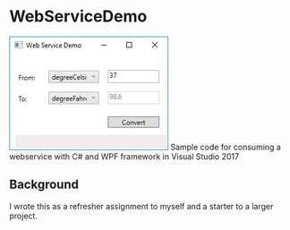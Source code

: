 # WebServiceDemo
![](https://github.com/spottsr/WebServiceDemo/blob/master/images/WebServiceDemo.PNG)
Sample code for consuming a webservice with C# and WPF framework in Visual Studio 2017

## Background
I wrote this as a refresher assignment to myself and a starter to a larger project.
